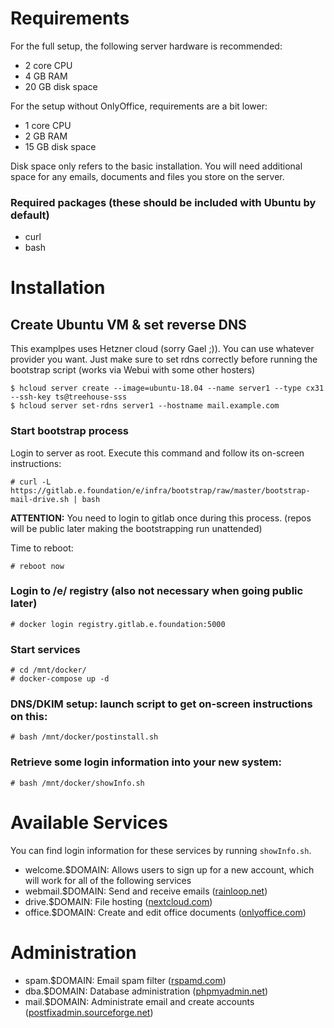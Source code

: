 # Requirements

For the full setup, the following server hardware is recommended:

- 2 core CPU
- 4 GB RAM
- 20 GB disk space

For the setup without OnlyOffice, requirements are a bit lower:

- 1 core CPU
- 2 GB RAM
- 15 GB disk space

Disk space only refers to the basic installation. You will need additional space for any emails, documents and files you store on the server.

### Required packages (these should be included with Ubuntu by default)
- curl
- bash

# Installation

## Create Ubuntu VM & set reverse DNS
This examplpes uses Hetzner cloud (sorry Gael ;)).
You can use whatever provider you want. Just make sure to set rdns correctly before running the bootstrap script (works via Webui with some other hosters)
```shell
$ hcloud server create --image=ubuntu-18.04 --name server1 --type cx31 --ssh-key ts@treehouse-sss
$ hcloud server set-rdns server1 --hostname mail.example.com
```

### Start bootstrap process
Login to server as root. Execute this command and follow its on-screen instructions:

```shell
# curl -L https://gitlab.e.foundation/e/infra/bootstrap/raw/master/bootstrap-mail-drive.sh | bash
```

**ATTENTION:**
You need to login to gitlab once during this process.
(repos will be public later making the bootstrapping run unattended)

Time to reboot:
```shell
# reboot now
```

### Login to /e/ registry (also not necessary when going public later)
```shell
# docker login registry.gitlab.e.foundation:5000
```

### Start services
```shell
# cd /mnt/docker/
# docker-compose up -d
```

### DNS/DKIM setup: launch script to get on-screen instructions on this:
```shell
# bash /mnt/docker/postinstall.sh
```

### Retrieve some login information into your new system:
```shell
# bash /mnt/docker/showInfo.sh
```

# Available Services

You can find login information for these services by running `showInfo.sh`.

- welcome.$DOMAIN: Allows users to sign up for a new account, which will work for all of the following services
- webmail.$DOMAIN: Send and receive emails ([rainloop.net](https://www.rainloop.net/))
- drive.$DOMAIN: File hosting ([nextcloud.com](https://nextcloud.com/))
- office.$DOMAIN: Create and edit office documents ([onlyoffice.com](https://www.onlyoffice.com/))

# Administration

- spam.$DOMAIN: Email spam filter ([rspamd.com](https://www.rspamd.com/))
- dba.$DOMAIN: Database administration ([phpmyadmin.net](https://www.phpmyadmin.net/))
- mail.$DOMAIN: Administrate email and create accounts ([postfixadmin.sourceforge.net](http://postfixadmin.sourceforge.net/))

